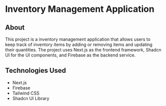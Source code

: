 # Inventory Management Application

## About

This project is a inventory management application that allows users to keep track of inventory items by adding or removing items and updating their quantities. The project uses Next.js as the frontend framework, Shadcn UI for the UI components, and Firebase as the backend service.

## Technologies Used

- Next.js
- Firebase
- Tailwind CSS
- Shadcn UI Library
